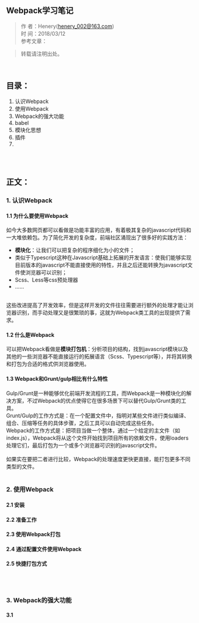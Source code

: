 ## Webpack学习笔记
> 作    者：Henery(henery_002@163.com)<br/>
> 时    间：2018/03/12<br/>
> 参考文章：

> 转载请注明出处。
<br/>

## 目录：
1. 认识Webpack
2. 使用Webpack
3. Webpack的强大功能
4. babel
5. 模块化思想
6. 插件
7.



<br/><br/>

## 正文：
### 1. 认识Webpack
#### 1.1 为什么要使用Webpack
如今大多数网页都可以看做是功能丰富的应用，有着极其复杂的javascript代码和一大堆依赖包。为了简化开发的复杂度，前端社区涌现出了很多好的实践方法：
- **模块化**：让我们可以把复杂的程序细化为小的文件；
- 类似于Typescript这种在Javascript基础上拓展的开发语言：使我们能够实现目前版本的javascript不能直接使用的特性，并且之后还能转换为javascript文件使浏览器可以识别；
- Scss、Less等css预处理器
- ......
<br/>
这些改进提高了开发效率，但是这样开发的文件往往需要进行额外的处理才能让浏览器识别，而手动处理又是很繁琐的事，这就为Webpack类工具的出现提供了需求。

#### 1.2 什么是Webpack
可以把Webpack看做是**模块打包机**：分析项目的结构，找到javascript模块以及其他的一些浏览器不能直接运行的拓展语言（Scss、Typescript等），并将其转换和打包为合适的格式供浏览器使用。

#### 1.3 Webpack和Grunt/gulp相比有什么特性
Gulp/Grunt是一种能够优化前端开发流程的工具，而Webpack是一种模块化的解决方案，不过Webpack的优点使得它在很多场景下可以替代Gulp/Grunt类的工具。<br/>
Grunt/Gulp的工作方式是：在一个配置文件中，指明对某些文件进行类似编译、组合、压缩等任务的具体步骤，之后工具可以自动完成这些任务。<br/>
Webpack的工作方式是：把项目当做一个整体，通过一个给定的主文件（如index.js），Webpack将从这个文件开始找到项目所有的依赖文件，使用loaders处理它们，最后打包为一个或多个浏览器可识别的javascript文件。<br/><br/>
如果实在要把二者进行比较，Webpack的处理速度更快更直接，能打包更多不同类型的文件。
<br/><br/>

### 2. 使用Webpack
#### 2.1 安装

#### 2.2 准备工作

#### 2.3 使用Webpack打包

#### 2.4 通过配置文件使用Webpack

#### 2.5 快捷打包方式


<br/><br/>

### 3. Webpack的强大功能
#### 3.1